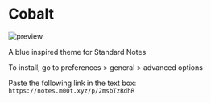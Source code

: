 # Cobalt
![preview](https://raw.githubusercontent.com/m00t316/cobalt/main/CSPreview.png)

A blue inspired theme for Standard Notes

To install, go to preferences > general > advanced options

Paste the following link in the text box: `https://notes.m00t.xyz/p/2msbTzRdhR`
